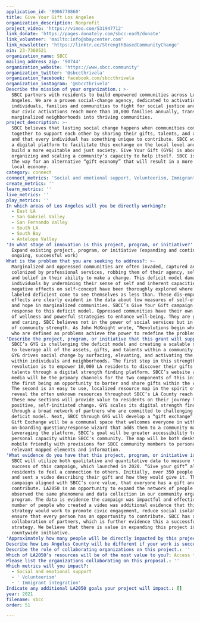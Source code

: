 ```yaml
---
application_id: '8906778860'
title: Give Your Gift Los Angeles
organization_description: Nonprofit
project_video: 'https://vimeo.com/531947712'
link_donate: 'https://pages.donately.com/sbcc-ead9/donate'
link_volunteer: 'mailto:info@sbaycenter.com'
link_newsletter: 'https://linktr.ee/StrengthBasedCommunityChange'
ein: 23-7360521
organization_name: SBCC
mailing_address_zip: '90744'
organization_website: 'https://www.sbcc.community'
organization_twitter: '@sbccthrivela'
organization_facebook: facebook.com/sbccthrivela
organization_instagram: '@sbccthrivela'
Describe the mission of your organization.: >-
  SBCC partners with residents to build empowered communities across Los
  Angeles. We are a proven social-change agency, dedicated to activating
  individuals, families and communities to fight for social justice and equity.
  Our civic activations reach more than 10,000 families annually, transforming
  marginalized neighborhoods into thriving communities.
project_description: >-
  SBCC believes that lasting social change happens when communities come
  together to support each other by sharing their gifts, talents, and abilities;
  and that every individual has something unique to contribute. SBCC will create
  a digital platform to facilitate this exchange on the local level and help
  build a more equitable and just society. Give Your Gift (GYG) is about
  organizing and scaling a community’s capacity to help itself. SBCC is paving
  the way for an alternative “gift economy” that will result in a more inclusive
  local economy.
category: connect
connect_metrics: 'Social and emotional support, Volunteerism, Immigrant integration'
create_metrics: ''
learn_metrics: ''
live_metrics: ''
play_metrics: ''
In which areas of Los Angeles will you be directly working?:
  - East LA
  - San Gabriel Valley
  - San Fernando Valley
  - South LA
  - South Bay
  - Antelope Valley
'In what stage of innovation is this project, program, or initiative?': >-
  Expand existing project, program, or initiative (expanding and continuing
  ongoing, successful work)
What is the problem that you are seeking to address?: >-
  Marginalized and oppressed communities are often invaded, captured and
  colonized by professional services, robbing them of their agency, self-worth,
  and belief in their ability to make a change. This deficit model damages
  individuals by undermining their sense of self and inherent capacities. These
  negative effects on self-concept have been thoroughly explored where people
  labeled deficient come to see themselves as less than. These dis-empowering
  effects are clearly evident in the data about low measures of self-efficacy
  and hope in marginalized communities. SBCC’s Give Your Gift campaign is a bold
  response to this deficit model. Oppressed communities have their own culture
  of wellness and powerful strategies to enhance well-being. They are generous
  and caring. SBCC believes not in the power of social services but in the power
  of community strength. As John McKnight wrote, “Revolutions begin when people
  who are defined as problems achieve the power to redefine the problem.”
'Describe the project, program, or initiative that this grant will support to address the problem identified.': >-
  SBCC’s GYG is challenging the deficit model and creating a scalable structure
  to leverage all of the assets, gifts, and talents within a community. SBCC’s
  GYG drives social change by surfacing, elevating, and activating the assets
  within individuals and neighborhoods. The first step in this strength based
  revolution is to empower 10,000 LA residents to discover their gifts and
  talents through a digital strength finding platform. SBCC’s website and social
  media will be the primary channels for the two components of this initiative:
  the first being an opportunity to barter and share gifts within the community.
  The second is an easy to use, localized resource map in the spirit of Yelp to
  reveal the often unknown resources throughout SBCC’s LA County reach. Both of
  these new sections will provide value to residents on their journey towards
  positive, self-initiated change. GYG scales its digital strength finding
  through a broad network of partners who are committed to challenging the
  deficit model. Next, SBCC through GYG will develop a “gift exchange”. The SBCC
  Gift Exchange will be a communal space that welcomes everyone in with a simple
  on-boarding question/response wizard that adds them to a community map.
  Leveraging the platform, SBCC’s goal will be greater accessibility to the vast
  personal capacity within SBCC's community. The map will be both desktop and
  mobile friendly with provisions for SBCC community members to personalize
  relevant mapped elements and information. 
'What evidence do you have that this project, program, or initiative is or will be successful, and how will you define and measure success?': >-
  SBCC will utilize both qualitative and quantitative data to measure the
  success of this campaign, which launched in 2020. “Give your gift” allowed
  residents to feel a connection to others. Initially, over 350 people responded
  and sent a video describing their gift and how they would give it. This
  campaign aligned with SBCC’s core value, that everyone has a gift and can
  contribute. LA2050 is an opportunity to expand the network of people. SBCC
  observed the same phenomena and data collection in our community organizing
  program. The data is evidence the campaign was impactful and effective. The
  number of people who created a video was additional evidence that this
  strategy would work to promote civic engagement, reduce social isolation and
  ensure that every person has an opportunity to contribute. SBCC has a diverse
  collaboration of partners, which is further evidence this a successful
  strategy. We believe that there is value in expanding this project into a
  countywide initiative.
'Approximately how many people will be directly impacted by this project, program, or initiative?': '10000'
Describe how Los Angeles County will be different if your work is successful.: "9.\tMost public information about communities is deficit based. SBCC flips that script, allowing residents, CBOs, and public systems to share the strengths and assets of communities that can be leveraged to create lasting change. SBCC is laying the groundwork for a new kind of “gift economy,” which reinforces the importance of each individual contribution. GYG is about organizing and scaling a community’s capacity to help itself. Asset Based Community Development (ABCD) is the philosophical cornerstone of building a resilient, connected, thriving community. SBCC’s GYG is boldly solving what John McKnight, founder of the ABCD model, called the social services and professional problem. By building strengths and supporting residents rather than trying to solve deficit-based problems, communities will drive lasting change. After the grant, this initiative will continue to drive a conversation around a shared asset based economy completely owned and driven by the residents themselves."
Describe the role of collaborating organizations on this project.: ''
Which of LA2050’s resources will be of the most value to you?: Access to the LA2050 community
Please list the organizations collaborating on this proposal.: ''
Which metrics will you impact?:
  - Social and emotional support
  - ' Volunteerism'
  - ' Immigrant integration'
Indicate any additional LA2050 goals your project will impact.: []
year: 2021
filename: sbcc
order: 51

---
```

